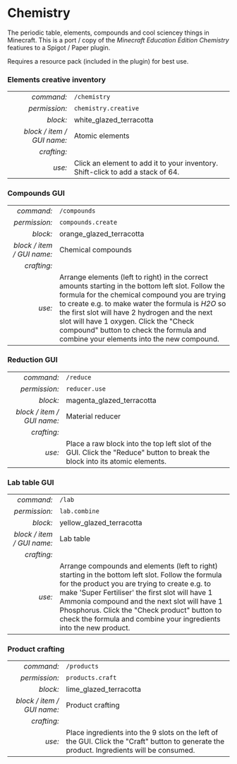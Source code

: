 # Chemistry

The periodic table, elements, compounds and cool sciencey things in Minecraft. This is a port / copy of the _Minecraft Education Edition Chemistry_ featiures to a Spigot / Paper plugin.

Requires a resource pack (included in the plugin) for best use.

### Elements creative inventory

|   |   |
| -------------: | ------------- |
| _command:_    | `/chemistry `   |
| _permission:_ | `chemistry.creative` |
| _block:_      | white_glazed_terracotta |
| _block / item / GUI name:_ | Atomic elements |
| _crafting:_ |  |
| _use:_        | Click an element to add it to your inventory. Shift-click to add a stack of 64. |

### Compounds GUI

|   |   |
| -------------: | ------------- |
| _command:_    | `/compounds `   |
| _permission:_ | `compounds.create` |
| _block:_      | orange_glazed_terracotta |
| _block / item / GUI name:_ | Chemical compounds |
| _crafting:_ |  |
| _use:_        | Arrange elements (left to right) in the correct amounts starting in the bottom left slot. Follow the formula for the chemical compound you are trying to create e.g. to make water the formula is _H2O_ so the first slot will have 2 hydrogen and the next slot will have 1 oxygen. Click the "Check compound" button to check the formula and combine your elements into the new compound. |

### Reduction GUI

|   |   |
| -------------: | ------------- |
| _command:_    | `/reduce `   |
| _permission:_ | `reducer.use` |
| _block:_      | magenta_glazed_terracotta |
| _block / item / GUI name:_ | Material reducer |
| _crafting:_ |  |
| _use:_        | Place a raw block into the top left slot of the GUI. Click the "Reduce" button to break the block into its atomic elements. |

### Lab table GUI

|   |   |
| -------------: | ------------- |
| _command:_    | `/lab `   |
| _permission:_ | `lab.combine` |
| _block:_      | yellow_glazed_terracotta |
| _block / item / GUI name:_ | Lab table |
| _crafting:_ |  |
| _use:_        | Arrange compounds and elements (left to right) starting in the bottom left slot. Follow the formula for the product you are trying to create e.g. to make 'Super Fertiliser' the first slot will have 1 Ammonia compound and the next slot will have 1 Phosphorus. Click the "Check product" button to check the formula and combine your ingredients into the new product. |

### Product crafting

|   |   |
| -------------: | ------------- |
| _command:_    | `/products `   |
| _permission:_ | `products.craft` |
| _block:_      | lime_glazed_terracotta |
| _block / item / GUI name:_ | Product crafting |
| _crafting:_ |  |
| _use:_        | Place ingredients into the 9 slots on the left of the GUI. Click the "Craft" button to generate the product. Ingredients will be consumed. |
